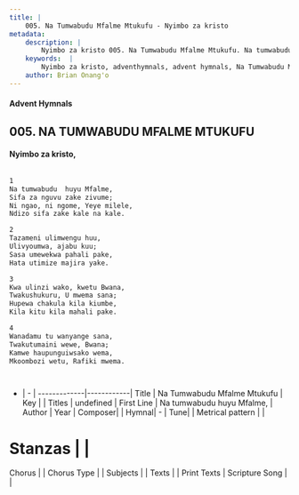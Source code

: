 ```yaml
---
title: |
    005. Na Tumwabudu Mfalme Mtukufu - Nyimbo za kristo
metadata:
    description: |
        Nyimbo za kristo 005. Na Tumwabudu Mfalme Mtukufu. Na tumwabudu  huyu Mfalme, Sifa za nguvu zake zivume; Ni ngao, ni ngome, Yeye milele, Ndizo sifa zake kale na kale.  
    keywords:  |
        Nyimbo za kristo, adventhymnals, advent hymnals, Na Tumwabudu Mfalme Mtukufu, Na tumwabudu  huyu Mfalme,. 
    author: Brian Onang'o
---
```


#### Advent Hymnals
## 005. NA TUMWABUDU MFALME MTUKUFU
####  Nyimbo za kristo,

```txt

1
Na tumwabudu  huyu Mfalme,
Sifa za nguvu zake zivume;
Ni ngao, ni ngome, Yeye milele,
Ndizo sifa zake kale na kale.

2
Tazameni ulimwengu huu,
Ulivyoumwa, ajabu kuu;
Sasa umewekwa pahali pake,
Hata utimize majira yake.

3
Kwa ulinzi wako, kwetu Bwana,
Twakushukuru, U mwema sana;
Hupewa chakula kila kiumbe,
Kila kitu kila mahali pake.

4
Wanadamu tu wanyange sana,
Twakutumaini wewe, Bwana;
Kamwe haupunguiwsako wema,
Mkoombozi wetu, Rafiki mwema.




```

- |   -  |
-------------|------------|
Title | Na Tumwabudu Mfalme Mtukufu |
Key |  |
Titles | undefined |
First Line | Na tumwabudu  huyu Mfalme, |
Author | 
Year | 
Composer| |
Hymnal|  - |
Tune|  |
Metrical pattern | |
# Stanzas |  |
Chorus |  |
Chorus Type |  |
Subjects | |
Texts |  |
Print Texts | 
Scripture Song |  |
    
